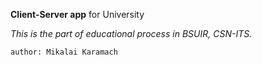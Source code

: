 **Client-Server app** for University

_This is the part of educational process in BSUIR, CSN-ITS._

`author: Mikalai Karamach`